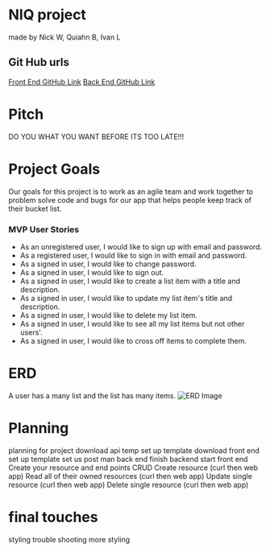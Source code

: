# NIQ project 
made by Nick W, Quiahn B, Ivan L

## Git Hub urls
[Front End GitHub Link](https://github.com/NIQ-Project/niq "Front End")
[Back End GitHub Link](https://github.com/NIQ-Project/niq-backend "Back End")

# Pitch
DO YOU WHAT YOU WANT BEFORE ITS TOO LATE!!!

# Project Goals
Our goals for this project is to work as an agile team and work together to problem solve code and bugs for our app that helps people keep track of their bucket list.

### MVP User Stories

- As an unregistered user, I would like to sign up with email and password.
- As a registered user, I would like to sign in with email and password.
- As a signed in user, I would like to change password.
- As a signed in user, I would like to sign out.
- As a signed in user, I would like to create a list item with a title
  and description.
- As a signed in user, I would like to update my list item's title and
  description.
- As a signed in user, I would like to delete my list item.
- As a signed in user, I would like to see all my list items but not
  other users'.
- As a signed in user, I would like to cross off items to complete them.

# ERD
A user has a many list and the list has many items.
![ERD Image](https://i.imgur.com/VAtPHTv.png)
# Planning
planning for project
download api temp
set up template 
download front end 
set up template 
set us post man back end 
finish backend 
start front end 
Create your resource and end points
CRUD
Create resource (curl then web app)
Read all of their owned resources (curl then web app)
Update single resource (curl then web app)
Delete single resource (curl then web app)

# final touches
styling 
trouble shooting 
more styling
